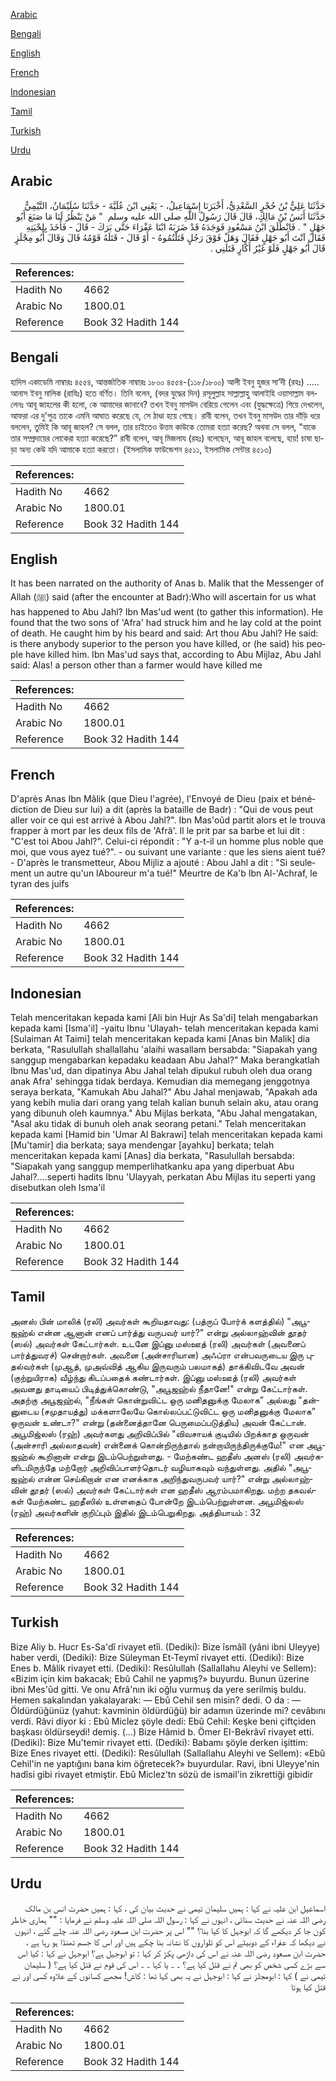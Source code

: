 [Arabic](#arabic)

[Bengali](#bengali)

[English](#english)

[French](#french)

[Indonesian](#indonesian)

[Tamil](#tamil)

[Turkish](#turkish)

[Urdu](#urdu)

## Arabic


<div dir="rtl" lang="ar" style={{fontSize:'larger',backgroundColor:'#f8f9fa',padding:20}}>
حَدَّثَنَا عَلِيُّ بْنُ حُجْرٍ السَّعْدِيُّ، أَخْبَرَنَا إِسْمَاعِيلُ، - يَعْنِي ابْنَ عُلَيَّةَ - حَدَّثَنَا سُلَيْمَانُ، التَّيْمِيُّ حَدَّثَنَا أَنَسُ بْنُ مَالِكٍ، قَالَ قَالَ رَسُولُ اللَّهِ صلى الله عليه وسلم ‏ "‏ مَنْ يَنْظُرُ لَنَا مَا صَنَعَ أَبُو جَهْلٍ ‏"‏ ‏.‏ فَانْطَلَقَ ابْنُ مَسْعُودٍ فَوَجَدَهُ قَدْ ضَرَبَهُ ابْنَا عَفْرَاءَ حَتَّى بَرَكَ - قَالَ - فَأَخَذَ بِلِحْيَتِهِ فَقَالَ آنْتَ أَبُو جَهْلٍ فَقَالَ وَهَلْ فَوْقَ رَجُلٍ قَتَلْتُمُوهُ - أَوْ قَالَ - قَتَلَهُ قَوْمُهُ قَالَ وَقَالَ أَبُو مِجْلَزٍ قَالَ أَبُو جَهْلٍ فَلَوْ غَيْرُ أَكَّارٍ قَتَلَنِي ‏.‏
</div>
<div style={{backgroundColor:'#f8f9fa',padding:20, marginBottom: 10}}><table> <thead> <tr> <th>References:</th> <th></th> </tr> </thead> <tbody><tr><td>Hadith No</td><td>4662</td></tr><tr><td>Arabic No</td><td>1800.01</td></tr><tr><td>Reference</td><td>Book 32 Hadith 144</td></tr></tbody></table></div>

## Bengali


<div dir="ltr" lang="bn" style={{fontSize:'larger',backgroundColor:'#f8f9fa',padding:20}}>
হাদিস একাডেমি নাম্বারঃ ৪৫৫৪, আন্তর্জাতিক নাম্বারঃ ১৮০০ ৪৫৫৪-(১১৮/১৮০০) আলী ইবনু হুজর সা’দী (রহঃ) ..... আনাস ইবনু মালিক (রাযিঃ) হতে বর্ণিত। তিনি বলেন, (বদর যুদ্ধের দিন) রসূলুল্লাহ সাল্লাল্লাহু আলাইহি ওয়াসাল্লাম বললেনঃ আবূ জাহলের কী হলো, কে আমাদের জানাবে? তখন ইবনু মাসউদ বেরিয়ে গেলেন এবং (যুদ্ধক্ষেত্রে) গিয়ে দেখলেন, আফরা এর দু'পুত্র তাকে এমনি আঘাত করেছে যে, সে ঠাণ্ডা হয়ে গেছে। রাবী বলেন, তখন ইবনু মাসউদ তার দাঁড়ি ধরে বললেন, তুমিই কি আবূ জাহল? সে বলল, তার চাইতেও উত্তম কাউকে তোমরা হত্যা করেছ? অথবা সে বলল, "যাকে তার সম্প্রদায়ের লোকেরা হত্যা করেছে?” রাবী বলেন, আবূ মিজলায (রহঃ) বলেছেন, আবূ জাহল বলেছে, হায়! চাষা ছাড়া অন্য কেউ যদি আমাকে হত্যা করতো। (ইসলামিক ফাউন্ডেশন ৪৫১১, ইসলামিক সেন্টার ৪৫১৩)
</div>
<div style={{backgroundColor:'#f8f9fa',padding:20, marginBottom: 10}}><table> <thead> <tr> <th>References:</th> <th></th> </tr> </thead> <tbody><tr><td>Hadith No</td><td>4662</td></tr><tr><td>Arabic No</td><td>1800.01</td></tr><tr><td>Reference</td><td>Book 32 Hadith 144</td></tr></tbody></table></div>

## English


<div dir="ltr" lang="en" style={{fontSize:'larger',backgroundColor:'#f8f9fa',padding:20}}>
It has been narrated on the authority of Anas b. Malik that the Messenger of Allah (ﷺ) said (after the encounter at Badr):Who will ascertain for us what has happened to Abu Jahl? Ibn Mas'ud went (to gather this information). He found that the two sons of 'Afra' had struck him and he lay cold at the point of death. He caught him by his beard and said: Art thou Abu Jahl? He said: is there anybody superior to the person you have killed, or (he said) his people have killed him. Ibn Mas'ud says that, according to Abu Mijlaz, Abu Jahl said: Alas! a person other than a farmer would have killed me
</div>
<div style={{backgroundColor:'#f8f9fa',padding:20, marginBottom: 10}}><table> <thead> <tr> <th>References:</th> <th></th> </tr> </thead> <tbody><tr><td>Hadith No</td><td>4662</td></tr><tr><td>Arabic No</td><td>1800.01</td></tr><tr><td>Reference</td><td>Book 32 Hadith 144</td></tr></tbody></table></div>

## French


<div dir="ltr" lang="fr" style={{fontSize:'larger',backgroundColor:'#f8f9fa',padding:20}}>
D'après Anas Ibn Mâlik (que Dieu l'agrée), l'Envoyé de Dieu (paix et bénédiction de Dieu sur lui) a dit (après la bataille de Badr) : "Qui de vous peut aller voir ce qui est arrivé à Abou Jahl?". Ibn Mas'oûd partit alors et le trouva frapper à mort par les deux fils de 'Afrâ'. Il le prit par sa barbe et lui dit : "C'est toi Abou Jahl?". Celui-ci répondit : "Y a-t-il un homme plus noble que moi, que vous ayez tué?". - ou suivant une variante : que les siens aient tué? - D'après le transmetteur, Abou Mijliz a ajouté : Abou Jahl a dit : "Si seulement un autre qu'un lAboureur m'a tué!" Meurtre de Ka'b Ibn Al-'Achraf, le tyran des juifs
</div>
<div style={{backgroundColor:'#f8f9fa',padding:20, marginBottom: 10}}><table> <thead> <tr> <th>References:</th> <th></th> </tr> </thead> <tbody><tr><td>Hadith No</td><td>4662</td></tr><tr><td>Arabic No</td><td>1800.01</td></tr><tr><td>Reference</td><td>Book 32 Hadith 144</td></tr></tbody></table></div>

## Indonesian


<div dir="ltr" lang="id" style={{fontSize:'larger',backgroundColor:'#f8f9fa',padding:20}}>
Telah menceritakan kepada kami [Ali bin Hujr As Sa'di] telah mengabarkan kepada kami [Isma'il] -yaitu Ibnu 'Ulayah- telah menceritakan kepada kami [Sulaiman At Taimi] telah menceritakan kepada kami [Anas bin Malik] dia berkata, "Rasulullah shallallahu 'alaihi wasallam bersabda: "Siapakah yang sanggup mengabarkan kepadaku keadaan Abu Jahal?" Maka berangkatlah Ibnu Mas'ud, dan dipatinya Abu Jahal telah dipukul rubuh oleh dua orang anak Afra' sehingga tidak berdaya. Kemudian dia memegang jenggotnya seraya berkata, "Kamukah Abu Jahal?" Abu Jahal menjawab, "Apakah ada yang kebih mulia dari orang yang telah kalian bunuh selain aku, atau orang yang dibunuh oleh kaumnya." Abu Mijlas berkata, "Abu Jahal mengatakan, "Asal aku tidak di bunuh oleh anak seorang petani." Telah menceritakan kepada kami [Hamid bin 'Umar Al Bakrawi] telah menceritakan kepada kami [Mu'tamir] dia berkata; saya mendengar [ayahku] berkata; telah menceritakan kepada kami [Anas] dia berkata, "Rasulullah bersabda: "Siapakah yang sanggup memperlihatkanku apa yang diperbuat Abu Jahal?....seperti hadits Ibnu 'Ulayyah, perkatan Abu Mijlas itu seperti yang disebutkan oleh Isma'il
</div>
<div style={{backgroundColor:'#f8f9fa',padding:20, marginBottom: 10}}><table> <thead> <tr> <th>References:</th> <th></th> </tr> </thead> <tbody><tr><td>Hadith No</td><td>4662</td></tr><tr><td>Arabic No</td><td>1800.01</td></tr><tr><td>Reference</td><td>Book 32 Hadith 144</td></tr></tbody></table></div>

## Tamil


<div dir="ltr" lang="ta" style={{fontSize:'larger',backgroundColor:'#f8f9fa',padding:20}}>
அனஸ் பின் மாலிக் (ரலி) அவர்கள் கூறியதாவது: (பத்ருப் போர்க் களத்தில்) "அபூஜஹ்ல் என்ன ஆனான் எனப் பார்த்து வருபவர் யார்?" என்று அல்லாஹ்வின் தூதர் (ஸல்) அவர்கள் கேட்டார்கள். உடனே இப்னு மஸ்ஊத் (ரலி) அவர்கள் (அவனைப் பார்த்துவரச்) சென்றார்கள். அவனை (அன்சாரியான) அஃப்ரா என்பவருடைய இரு புதல்வர்கள் (முஆத், முஅவ்வித் ஆகிய இருவரும் பலமாகத்) தாக்கிவிடவே அவன் (குற்றுயிராக) வீழ்ந்து கிடப்பதைக் கண்டார்கள். இப்னு மஸ்ஊத் (ரலி) அவர்கள் அவனது தாடியைப் பிடித்துக்கொண்டு, "அபூஜஹ்ல் நீதானே!" என்று கேட்டார்கள். அதற்கு அபூஜஹ்ல், "நீங்கள் கொன்றுவிட்ட ஒரு மனிதனுக்கு மேலாக” அல்லது "தன்னுடைய (சமுதாயத்து) மக்களாலேயே கொல்லப்பட்டுவிட்ட ஒரு மனிதனுக்கு மேலாக” ஒருவன் உண்டா?" என்று (தன்னைத்தானே பெருமைப்படுத்திய) அவன் கேட்டான். அபூமிஜ்லஸ் (ரஹ்) அவர்களது அறிவிப்பில் "விவசாயக் குடியில் பிறக்காத ஒருவன் (அன்சாரி அல்லாதவன்) என்னைக் கொன்றிருந்தால் நன்றாயிருந்திருக்குமே!" என அபூஜஹ்ல் கூறினான் என்று இடம்பெற்றுள்ளது. - மேற்கண்ட ஹதீஸ் அனஸ் (ரலி) அவர்களிடமிருந்தே மற்றோர் அறிவிப்பாளர்தொடர் வழியாகவும் வந்துள்ளது. அதில் "அபூஜஹ்ல் என்ன செய்கிறான் என எனக்காக அறிந்துவருபவர் யார்?" என்று அல்லாஹ்வின் தூதர் (ஸல்) அவர்கள் கேட்டார்கள் என ஹதீஸ் ஆரம்பமாகிறது. மற்ற தகவல்கள் மேற்கண்ட ஹதீஸில் உள்ளதைப் போன்றே இடம்பெற்றுள்ளன. அபூமிஜ்லஸ் (ரஹ்) அவர்களின் குறிப்பும் இதில் இடம்பெறுகிறது. அத்தியாயம் : 32
</div>
<div style={{backgroundColor:'#f8f9fa',padding:20, marginBottom: 10}}><table> <thead> <tr> <th>References:</th> <th></th> </tr> </thead> <tbody><tr><td>Hadith No</td><td>4662</td></tr><tr><td>Arabic No</td><td>1800.01</td></tr><tr><td>Reference</td><td>Book 32 Hadith 144</td></tr></tbody></table></div>

## Turkish


<div dir="ltr" lang="tr" style={{fontSize:'larger',backgroundColor:'#f8f9fa',padding:20}}>
Bize Aliy b. Hucr Es-Sa'dî rivayet etîi. (Dediki): Bize îsmâîl (yâni ibni Uleyye) haber verdi, (Dediki): Bize Süleyman Et-Teymî rivayet etti. (Dediki): Bize Enes b. Mâlik rivayet etti. (Dediki): Resûlullah (SallalIahu Aleyhi ve Sellem): «Bizim için kim bakacak; Ebû Cahil ne yapmış?» buyurdu. Bunun üzerine ibni Mes'ûd gitti. Ve onu Afrâ'nın iki oğlu vurmuş da yere serilmiş buldu. Hemen sakalından yakalayarak: — Ebû Cehil sen misin? dedi. O da : — Öldürdüğünüz (yahut: kavminin öldürdüğü) bir adamın üzerinde mi? cevâbını verdi. Râvi diyor ki : Ebû Miclez şöyle dedi: Ebû Cehil: Keşke beni çiftçiden başkası öldürseydi! demiş. (…) Bize Hâmid b. Ömer EI-Bekrâvî rivayet etti. (Dediki): Bize Mu'temir rivayet etti. (Dediki): Babamı şöyle derken işittim: Bize Enes rivayet etti. (Dediki): Resûlullah (SallalIahu Aleyhi ve Sellem): «Ebû Cehil'in ne yaptığını bana kim öğretecek?» buyurdular. Ravi, ibni Uleyye'nin hadîsi gibi rivayet etmiştir. Ebû Miclez'tn sözü de ismail'in zikrettiği gibidir
</div>
<div style={{backgroundColor:'#f8f9fa',padding:20, marginBottom: 10}}><table> <thead> <tr> <th>References:</th> <th></th> </tr> </thead> <tbody><tr><td>Hadith No</td><td>4662</td></tr><tr><td>Arabic No</td><td>1800.01</td></tr><tr><td>Reference</td><td>Book 32 Hadith 144</td></tr></tbody></table></div>

## Urdu


<div dir="rtl" lang="ur" style={{fontSize:'larger',backgroundColor:'#f8f9fa',padding:20}}>
اسماعیل ابن علیہ نے کہا : ہمیں سلیمان تیمی نے حدیث بیان کی ، کہا : ہمیں حضرت انس بن مالک رضی اللہ عنہ نے حدیث سنائی ، انہوں نے کہا : رسول اللہ صلی اللہ علیہ وسلم نے فرمایا : "" ہماری خاطر کون جا کر دیکھے گا کہ ابوجہل کا کیا بنا؟ "" اس پر حضرت ابن مسعود رضی اللہ عنہ چلے گئے ، انہوں نے دیکھا کہ عفراء کے دوبیٹے اس کو تلواروں کا نشانہ بنا چکے ہیں اور اس کا جسم ٹھنڈا ہو رہا ہے ، حضرت ابن مسعود رضی اللہ عنہ نے اس کی داڑھی پکڑ کر کہا : تو ابوجہل ہے؟ ابوجہل نے کہا : کیا اس سے بڑے کسی شخص کو بھی تم نے قتل کیا ہے؟ ۔ ۔ یا کہا ۔ ۔ اس کی قوم نے قتل کیا ہے؟ ( سلیمان تیمی نے ) کہا : ابومجلز نے کہا : ابوجہل نے یہ بھی کہا تھا : کاش! مجھے کسانوں کے علاوہ کسی اور نے قتل کیا ہوتا
</div>
<div style={{backgroundColor:'#f8f9fa',padding:20, marginBottom: 10}}><table> <thead> <tr> <th>References:</th> <th></th> </tr> </thead> <tbody><tr><td>Hadith No</td><td>4662</td></tr><tr><td>Arabic No</td><td>1800.01</td></tr><tr><td>Reference</td><td>Book 32 Hadith 144</td></tr></tbody></table></div>